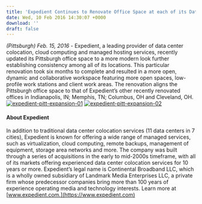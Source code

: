 ```yaml
---
title: 'Expedient Continues to Renovate Office Space at each of its Data Centers'
date: Wed, 10 Feb 2016 14:30:07 +0000
download: ''
draft: false
---
```


_(Pittsburgh) Feb. 15, 2016_ - Expedient, a leading provider of data center colocation, cloud computing and managed hosting services, recently updated its Pittsburgh office space to a more modern look further establishing consistency among all of its locations. This particular renovation took six months to complete and resulted in a more open, dynamic and collaborative workspace featuring more open spaces, low-profile work stations and client work areas. The renovation aligns the Pittsburgh office space to that of Expedient’s other recently renovated offices in Indianapolis, IN; Memphis, TN; Columbus, OH and Cleveland, OH. [![expedient-pitt-expansion-01](//www.expedient.com/wp-content/uploads/2016/02/expedient-pitt-expansion-01.png)](//www.expedient.com/wp-content/uploads/2016/02/expedient-pitt-expansion-01.png) [![expedient-pitt-expansion-02](//www.expedient.com/wp-content/uploads/2016/02/expedient-pitt-expansion-02.png)](//www.expedient.com/wp-content/uploads/2016/02/expedient-pitt-expansion-02.png)

#### About Expedient

In addition to traditional data center colocation services (11 data centers in 7 cities), Expedient is known for offering a wide range of managed services, such as virtualization, cloud computing, remote backups, management of equipment, storage area networks and more. The company was built through a series of acquisitions in the early to mid-2000s timeframe, with all of its markets offering experienced data center colocation services for 10 years or more. Expedient’s legal name is Continental Broadband LLC, which is a wholly owned subsidiary of Landmark Media Enterprises LLC, a private firm whose predecessor companies bring more than 100 years of experience operating media and technology interests. Learn more at [www.expedient.com.](https://www.expedient.com)